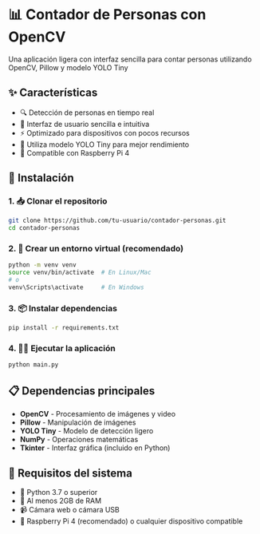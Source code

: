 # 📊 Contador de Personas con OpenCV

Una aplicación ligera con interfaz sencilla para contar personas utilizando OpenCV, Pillow y modelo YOLO Tiny

## ✨ Características

- 🔍 Detección de personas en tiempo real
- 📱 Interfaz de usuario sencilla e intuitiva
- ⚡ Optimizado para dispositivos con pocos recursos
- 🤖 Utiliza modelo YOLO Tiny para mejor rendimiento
- 🍓 Compatible con Raspberry Pi 4

## 🚀 Instalación

### 1. 📥 Clonar el repositorio

```bash
git clone https://github.com/tu-usuario/contador-personas.git
cd contador-personas
```

### 2. 🐍 Crear un entorno virtual (recomendado)

```bash
python -m venv venv
source venv/bin/activate  # En Linux/Mac
# o
venv\Scripts\activate     # En Windows
```

### 3. 📦 Instalar dependencias

```bash
pip install -r requirements.txt
```

### 4. 🏃‍♂️ Ejecutar la aplicación

```bash
python main.py
```

## 📋 Dependencias principales

- **OpenCV** - Procesamiento de imágenes y video
- **Pillow** - Manipulación de imágenes
- **YOLO Tiny** - Modelo de detección ligero
- **NumPy** - Operaciones matemáticas
- **Tkinter** - Interfaz gráfica (incluido en Python)

## 🔧 Requisitos del sistema

- 🐍 Python 3.7 o superior
- 💾 Al menos 2GB de RAM
- 📹 Cámara web o cámara USB
- 🍓 Raspberry Pi 4 (recomendado) o cualquier dispositivo compatible


